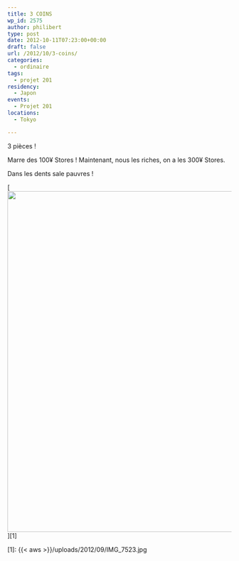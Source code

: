 ```yaml
---
title: 3 COINS
wp_id: 2575
author: philibert
type: post
date: 2012-10-11T07:23:00+00:00
draft: false
url: /2012/10/3-coins/
categories:
  - ordinaire
tags:
  - projet 201
residency:
  - Japon
events:
  - Projet 201
locations:
  - Tokyo

---
```

3 pièces ! 

Marre des 100¥ Stores ! Maintenant, nous les riches, on a les 300¥ Stores.
  
Dans les dents sale pauvres !

[<img src="{{< aws >}}/uploads/2012/09/IMG_7523-1024x768.jpg" alt="" title="IMG_7523" width="1024" height="768" class="alignnone size-large wp-image-2576" srcset="{{< aws >}}/uploads/2012/09/IMG_7523-1024x768.jpg 1024w, {{< aws >}}/uploads/2012/09/IMG_7523-300x225.jpg 300w, {{< aws >}}/uploads/2012/09/IMG_7523-263x197.jpg 263w, {{< aws >}}/uploads/2012/09/IMG_7523-650x487.jpg 650w" sizes="(max-width: 1024px) 100vw, 1024px" />][1]

 [1]: {{< aws >}}/uploads/2012/09/IMG_7523.jpg